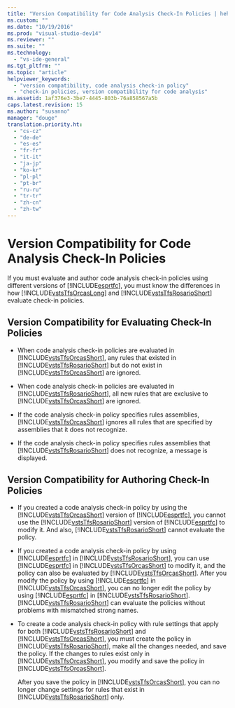 ```yaml
---
title: "Version Compatibility for Code Analysis Check-In Policies | hehe"
ms.custom: ""
ms.date: "10/19/2016"
ms.prod: "visual-studio-dev14"
ms.reviewer: ""
ms.suite: ""
ms.technology: 
  - "vs-ide-general"
ms.tgt_pltfrm: ""
ms.topic: "article"
helpviewer_keywords: 
  - "version compatibility, code analysis check-in policy"
  - "check-in policies, version compatibility for code analysis"
ms.assetid: 1af376e3-3be7-4445-803b-76a858567a5b
caps.latest.revision: 15
ms.author: "susanno"
manager: "douge"
translation.priority.ht: 
  - "cs-cz"
  - "de-de"
  - "es-es"
  - "fr-fr"
  - "it-it"
  - "ja-jp"
  - "ko-kr"
  - "pl-pl"
  - "pt-br"
  - "ru-ru"
  - "tr-tr"
  - "zh-cn"
  - "zh-tw"
---
```

# Version Compatibility for Code Analysis Check-In Policies
If you must evaluate and author code analysis check-in policies using different versions of [!INCLUDE[esprtfc](../code-quality/includes/esprtfc_md.md)], you must know the differences in how [!INCLUDE[vstsTfsOrcasLong](../code-quality/includes/vststfsorcaslong_md.md)] and [!INCLUDE[vstsTfsRosarioShort](../code-quality/includes/vststfsrosarioshort_md.md)] evaluate check-in policies.  
  
## Version Compatibility for Evaluating Check-In Policies  
  
-   When code analysis check-in policies are evaluated in [!INCLUDE[vstsTfsOrcasShort](../code-quality/includes/vststfsorcasshort_md.md)], any rules that existed in [!INCLUDE[vstsTfsRosarioShort](../code-quality/includes/vststfsrosarioshort_md.md)] but do not exist in [!INCLUDE[vstsTfsOrcasShort](../code-quality/includes/vststfsorcasshort_md.md)] are ignored.  
  
-   When code analysis check-in policies are evaluated in [!INCLUDE[vstsTfsRosarioShort](../code-quality/includes/vststfsrosarioshort_md.md)], all new rules that are exclusive to [!INCLUDE[vstsTfsOrcasShort](../code-quality/includes/vststfsorcasshort_md.md)] are ignored.  
  
-   If the code analysis check-in policy specifies rules assemblies, [!INCLUDE[vstsTfsOrcasShort](../code-quality/includes/vststfsorcasshort_md.md)] ignores all rules that are specified by assemblies that it does not recognize.  
  
-   If the code analysis check-in policy specifies rules assemblies that [!INCLUDE[vstsTfsRosarioShort](../code-quality/includes/vststfsrosarioshort_md.md)] does not recognize, a message is displayed.  
  
## Version Compatibility for Authoring Check-In Policies  
  
-   If you created a code analysis check-in policy by using the [!INCLUDE[vstsTfsOrcasShort](../code-quality/includes/vststfsorcasshort_md.md)] version of [!INCLUDE[esprtfc](../code-quality/includes/esprtfc_md.md)], you cannot use the [!INCLUDE[vstsTfsRosarioShort](../code-quality/includes/vststfsrosarioshort_md.md)] version of [!INCLUDE[esprtfc](../code-quality/includes/esprtfc_md.md)] to modify it. And also, [!INCLUDE[vstsTfsRosarioShort](../code-quality/includes/vststfsrosarioshort_md.md)] cannot evaluate the policy.  
  
-   If you created a code analysis check-in policy by using [!INCLUDE[esprtfc](../code-quality/includes/esprtfc_md.md)] in [!INCLUDE[vstsTfsRosarioShort](../code-quality/includes/vststfsrosarioshort_md.md)], you can use [!INCLUDE[esprtfc](../code-quality/includes/esprtfc_md.md)] in [!INCLUDE[vstsTfsOrcasShort](../code-quality/includes/vststfsorcasshort_md.md)] to modify it, and the policy can also be evaluated by [!INCLUDE[vstsTfsOrcasShort](../code-quality/includes/vststfsorcasshort_md.md)]. After you modify the policy by using [!INCLUDE[esprtfc](../code-quality/includes/esprtfc_md.md)] in [!INCLUDE[vstsTfsOrcasShort](../code-quality/includes/vststfsorcasshort_md.md)], you can no longer edit the policy by using [!INCLUDE[esprtfc](../code-quality/includes/esprtfc_md.md)] in [!INCLUDE[vstsTfsRosarioShort](../code-quality/includes/vststfsrosarioshort_md.md)]. [!INCLUDE[vstsTfsRosarioShort](../code-quality/includes/vststfsrosarioshort_md.md)] can evaluate the policies without problems with mismatched strong names.  
  
-   To create a code analysis check-in policy with rule settings that apply for both [!INCLUDE[vstsTfsRosarioShort](../code-quality/includes/vststfsrosarioshort_md.md)] and [!INCLUDE[vstsTfsOrcasShort](../code-quality/includes/vststfsorcasshort_md.md)], you must create the policy in [!INCLUDE[vstsTfsRosarioShort](../code-quality/includes/vststfsrosarioshort_md.md)], make all the changes needed, and save the policy. If the changes to rules exist only in [!INCLUDE[vstsTfsOrcasShort](../code-quality/includes/vststfsorcasshort_md.md)], you modify and save the policy in [!INCLUDE[vstsTfsOrcasShort](../code-quality/includes/vststfsorcasshort_md.md)].  
  
     After you save the policy in [!INCLUDE[vstsTfsOrcasShort](../code-quality/includes/vststfsorcasshort_md.md)], you can no longer change settings for rules that exist in [!INCLUDE[vstsTfsRosarioShort](../code-quality/includes/vststfsrosarioshort_md.md)] only.